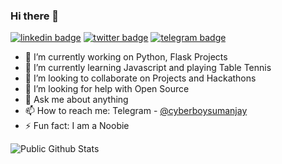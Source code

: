 ### Hi there 👋
[![linkedin badge](https://img.shields.io/badge/Sumanjay-30302f?style=flat&logo=linkedin)](https://www.linkedin.com/in/sumanjay)
[![twitter badge](https://img.shields.io/badge/@Cyberboysj-30302f?style=flat&logo=twitter)](https://twitter.com/cyberboysj)
[![telegram badge](https://img.shields.io/badge/Sumanjay-30302f?style=flat&logo=telegram)](https://t.me/cyberboysumanjay)

- 🔭 I’m currently working on Python, Flask Projects
- 🌱 I’m currently learning Javascript and playing Table Tennis
- 👯 I’m looking to collaborate on Projects and Hackathons
- 🤔 I’m looking for help with Open Source
- 💬 Ask me about anything
- 📫 How to reach me: Telegram - [@cyberboysumanjay](https://t.me/cyberboysumanjay)
- ⚡ Fun fact: I am a Noobie

![Public Github Stats](https://github-readme-stats.vercel.app/api?username=cyberboysumanjay&show_icons=true&hide_border=true)
